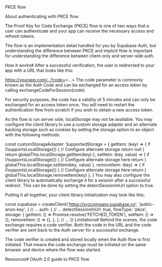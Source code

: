 PKCE flow

About authenticating with PKCE flow.

The Proof Key for Code Exchange (PKCE) flow is one of two ways that a user can authenticate and your app can receive the necessary access and refresh tokens.

The flow is an implementation detail handled for you by Supabase Auth, but understanding the difference between PKCE and implicit flow is important for understanding the difference between client-only and server-side auth.

How it works#
After a successful verification, the user is redirected to your app with a URL that looks like this:

https://yourapp.com/...?code=<...>
The code parameter is commonly known as the Auth Code and can be exchanged for an access token by calling exchangeCodeForSession(code).

For security purposes, the code has a validity of 5 minutes and can only be exchanged for an access token once. You will need to restart the authentication flow from scratch if you wish to obtain a new access token.

As the flow is run server side, localStorage may not be available. You may configure the client library to use a custom storage adapter and an alternate backing storage such as cookies by setting the storage option to an object with the following methods:

const customStorageAdapter: SupportedStorage = {
    getItem: (key) => {
    if (!supportsLocalStorage()) {
        // Configure alternate storage
        return null
    }
    return globalThis.localStorage.getItem(key)
    },
    setItem: (key, value) => {
    if (!supportsLocalStorage()) {
        // Configure alternate storage here
        return
    }
    globalThis.localStorage.setItem(key, value)
    },
    removeItem: (key) => {
    if (!supportsLocalStorage()) {
        // Configure alternate storage here
        return
    }
    globalThis.localStorage.removeItem(key)
    },
}
You may also configure the client library to automatically exchange it for a session after a successful redirect. This can be done by setting the detectSessionInUrl option to true.

Putting it all together, your client library initialization may look like this:

const supabase = createClient('https://xyzcompany.supabase.co', 'public-anon-key', {
  // ...
  auth: {
    // ...
    detectSessionInUrl: true,
    flowType: 'pkce',
    storage: {
      getItem: () => Promise.resolve('FETCHED_TOKEN'),
      setItem: () => {},
      removeItem: () => {},
    },
  },
  // ...
})
Limitations#
Behind the scenes, the code exchange requires a code verifier. Both the code in the URL and the code verifier are sent back to the Auth server for a successful exchange.

The code verifier is created and stored locally when the Auth flow is first initiated. That means the code exchange must be initiated on the same browser and device where the flow was started.

Resources#
OAuth 2.0 guide to PKCE flow